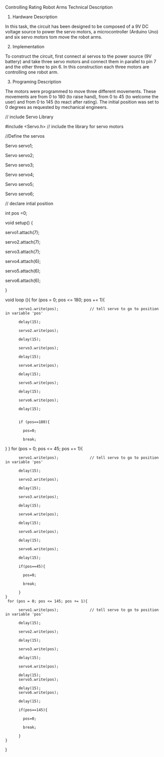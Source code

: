 Controlling Rating Robot Arms Technical Description 

1.	Hardware Description

In this task, the circuit has been designed to be composed of a 9V DC voltage source to power the servo motors, a microcontroller (Arduino Uno) and six servo motors tom move the robot arms. 

2.	Implementation 

To construct the circuit, first connect al servos to the power source (9V battery) and take three servo motors and connect them in parallel to pin 7 and the other three to pin 6. In this construction each three motors are controlling one robot arm.

3.	Programing Description

The motors were programmed to move three different movements. These movements are from 0 to 180 (to raise hand), from 0 to 45 (to welcome the user) and from 0 to 145 (to react after rating). The initial position was set to 0 degrees as requested by mechanical engineers. 

// include Servo Library

#include <Servo.h> // include the library for servo motors

//Define the servos

Servo servo1;

Servo servo2;

Servo servo3;

Servo servo4;

Servo servo5;

Servo servo6;


// declare intial position

int pos =0;

void setup() {  

servo1.attach(7);

servo2.attach(7);

servo3.attach(7);

servo4.attach(6);

servo5.attach(6);

servo6.attach(6);

}

void loop (){
    for (pos = 0; pos <= 180; pos += 1){
    
          servo1.write(pos);              // tell servo to go to position in variable 'pos'
          
          delay(15);
          
          servo2.write(pos);
          
          delay(15);
         
          servo3.write(pos);   
          
          delay(15);
         
          servo4.write(pos);
          
          delay(15);
          
          servo5.write(pos); 
         
          delay(15);
          
          servo6.write(pos);
          
          delay(15);
          

          if (pos==180){
          
            pos=0;
            
            break;
         
   }
    }
    for (pos = 0; pos <= 45; pos += 1){
    
          servo1.write(pos);              // tell servo to go to position in variable 'pos'
          
          delay(15);
         
          servo2.write(pos);
          
          delay(15);
          
          servo3.write(pos); 
          
          delay(15);
         
          servo4.write(pos);
          
          delay(15);
          
          servo5.write(pos);   
          
          delay(15);
          
          servo6.write(pos);
          
          delay(15);

          if(pos==45){
          
            pos=0;
            
            break;
            
          }
    }
     for (pos = 0; pos <= 145; pos += 1){
     
          servo1.write(pos);              // tell servo to go to position in variable 'pos'
          
          delay(15);
         
          servo2.write(pos);
          
          delay(15);
          
          servo3.write(pos);  
          
          delay(15);
         
          servo4.write(pos);
          
          delay(15);
          servo5.write(pos);  
          
          delay(15);
          servo6.write(pos);
          
          delay(15);

          if(pos==145){
          
            pos=0;
            
            break;
            
          }
    }
 
  }

